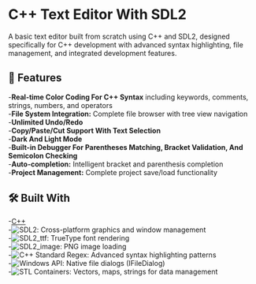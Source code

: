 # C++ Text Editor With SDL2
A basic text editor built from scratch using C++ and SDL2, designed specifically for C++ development with advanced syntax highlighting, file management, and integrated development features.

## 🚀 Features
-**Real-time Color Coding For C++ Syntax** including keywords, comments, strings, numbers, and operators  
-**File System Integration:** Complete file browser with tree view navigation  
-**Unlimited Undo/Redo**  
-**Copy/Paste/Cut Support With Text Selection**  
-**Dark And Light Mode**  
-**Built-in Debugger For Parentheses Matching, Bracket Validation, And Semicolon Checking**  
-**Auto-completion:** Intelligent bracket and parenthesis completion  
-**Project Management:** Complete project save/load functionality  

## 🛠️ Built With
-[C++](https://isocpp.org/)  
-![SDL2](https://www.libsdl.org/): Cross-platform graphics and window management  
-![SDL2_ttf](https://github.com/libsdl-org/SDL_ttf): TrueType font rendering  
-![SDL2_image](https://github.com/libsdl-org/SDL_image): PNG image loading  
-![C++ Standard Regex](https://en.cppreference.com/w/cpp/regex): Advanced syntax highlighting patterns  
-![Windows API](https://docs.microsoft.com/en-us/windows/win32/api/): Native file dialogs (IFileDialog)  
-![STL Containers](https://en.cppreference.com/w/cpp/container): Vectors, maps, strings for data management  
